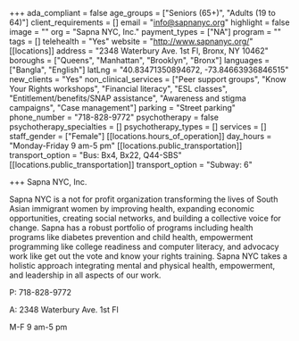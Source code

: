 +++
ada_compliant = false
age_groups = ["Seniors (65+)", "Adults (19 to 64)"]
client_requirements = []
email = "info@sapnanyc.org"
highlight = false
image = ""
org = "Sapna NYC, Inc."
payment_types = ["NA"]
program = ""
tags = []
telehealth = "Yes"
website = "http://www.sapnanyc.org/"
[[locations]]
address = "2348 Waterbury Ave. 1st Fl, Bronx, NY 10462"
boroughs = ["Queens", "Manhattan", "Brooklyn", "Bronx"]
languages = ["Bangla", "English"]
latLng = "40.83471350894672, -73.84663936846515"
new_clients = "Yes"
non_clinical_services = ["Peer support groups", "Know Your Rights workshops", "Financial literacy", "ESL classes", "Entitlement/benefits/SNAP assistance", "Awareness and stigma campaigns", "Case management"]
parking = "Street parking"
phone_number = "718-828-9772"
psychotherapy = false
psychotherapy_specialties = []
psychotherapy_types = []
services = []
staff_gender = ["Female"]
[[locations.hours_of_operation]]
day_hours = "Monday-Friday 9 am-5 pm"
[[locations.public_transportation]]
transport_option = "Bus: Bx4, Bx22, Q44-SBS"
[[locations.public_transportation]]
transport_option = "Subway: 6"

+++
Sapna NYC, Inc.

Sapna NYC is a not for profit organization transforming the lives of South Asian immigrant women by improving health, expanding economic opportunities, creating social networks, and building a collective voice for change. Sapna has a robust portfolio of programs including health programs like diabetes prevention and child health, empowerment programming like college readiness and computer literacy, and advocacy work like get out the vote and know your rights training. Sapna NYC takes a holistic approach integrating mental and physical health, empowerment, and leadership in all aspects of our work.

P: 718-828-9772

A: 2348 Waterbury Ave. 1st Fl

M-F 9 am-5 pm